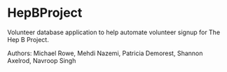 # HepBProject
Volunteer database application to help automate volunteer signup for The Hep B Project.

Authors: Michael Rowe, Mehdi Nazemi, Patricia Demorest, Shannon Axelrod, Navroop Singh

